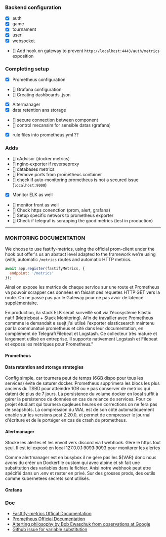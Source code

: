 ### Backend configuration
- [x] auth
- [x] game
- [x] tournament
- [x] user
- [x] websocket
- [] Add hook on gateway to prevent `http://localhost:4443/auth/metrics` exposition

### Completing setup
- [x] Prometheus configuration
- [] Grafana configuration
- [] Creating dashboards .json
- [x] Altermanager
- [x] data retention ans storage
- [] secure connection between component
- [] control mecansim for sensible datas (grafana)
- [x] rule files into prometheus.yml ??

### Adds
- [] cAdvisor (docker metrics)
- [] nginx-exporter if reverseproxy
- [] databases metrics
- [] Remove ports from prometheus container
- [] check if auto-monitoring prometheus is not a secured issue (`localhost:9000`)
- [x] Monitor ELK as well
- [] monitor front as well
- [] Check https conenction (prom, alert, grafana)
- [] Setup specific network to prometheus exporter
- [] Check if telegraf is scrapping the good metrics (test in production)


---
### MONITORING DOCUMENTATION
We choose to use fastify-metrics, using the official prom-client under the hook but offer's us an abstact level adapted to the framework we're using (with, automatic `/metrics` routes and automatic HTTP metrics.
```javascript
await app.register(fastifyMetrics, {
  endpoint: '/metrics'
});

```
Ainsi on expose les metrics de chaque service sur une route et Prometheus va pouvoir scrapper ces données en faisant des requetes HTTP GET vers la route. On ne passe pas par le Gateway pour ne pas avoir de latence supplémentaire.

En production, ila stack ELK serait surveillé soit via l'écosystème Elastic natif (Metricbeat + Stack Monitoring). Afin de travailler avec Prometheus commme le demandait e suejt j'ai utilsé l'exporter elasticsearch maintenu par la communatué prometheus et cité dans leur documentation, en complément de Telegraf(Filebeat et Logstash. Ce collecteur très mature et largement utilisé en entreprise. Il supporte nativement Logstash et Filebeat et expose les métriques pour Prometheus."

#### Prometheus

#### Data retention and storage strategies
Config simple, car tournera peut de temps (6GB dispo pour tous les services) évite de saturer docker. Prometheus supprimera les blocs les plus anciens du TSBD pour atteindre 1GB ou e pas conserver de metrics qui datent de plus de 7 jours. La persistence du volume docker en local suffit à gérer la persistence de données en cas de relance de services. Pour ce projet étudiant qui tournera quqleues heures en corrections on ne fera pas de snapshots.
La compression du WAL est de son côté automatiquement enable sur les versions post 2.20.0, et permet de compresser le journal d'écriture et de le portéger en cas de crash de prometheus. 


#### Alertmanager
Stocke les alertes et les envoit vers discord via l webhook. Gère le https tout seul. Il est ici exposé en local 127.0.0.1:9093:9093 pour monitorer les alertes

Comme alertmanager est en busybox il ne gère pas les ${VAR} donc nous avons du créer un Dockerfile custom qui avec alpine et sh fait une substitution des variables dans le fichier. Anisi notre webhook peut etre spécifié dans un .env et rester en privé.
Sur des grosses prods, des outils comme kubernetees secrets sont utilisés.

#### Grafana



### Doc
- [Fasttify-metrics Offical Documentation](https://www.npmjs.com/package/fastify-metrics?activeTab=readme)
- [Prometheus Official Documentation](https://prometheus.io/docs/prometheus/latest/getting_started/)
- [Alterting philosophy by Bob Ewaschuk from observations at Google](https://docs.google.com/document/d/199PqyG3UsyXlwieHaqbGiWVa8eMWi8zzAn0YfcApr8Q/edit?pli=1&tab=t.0#heading=h.fs3knmjt7fjy)
- [Github issue for variable substitution](https://github.com/prometheus/prometheus/issues/2357)

